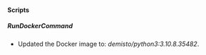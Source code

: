 
#### Scripts
##### RunDockerCommand
- Updated the Docker image to: *demisto/python3:3.10.8.35482*.
